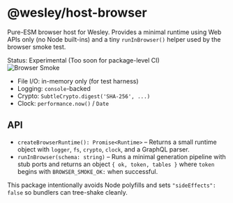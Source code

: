 # @wesley/host-browser

Pure-ESM browser host for Wesley. Provides a minimal runtime using Web APIs only (no Node built-ins) and a tiny `runInBrowser()` helper used by the browser smoke test.

Status: Experimental (Too soon for package-level CI)  
![Browser Smoke](https://github.com/flyingrobots/wesley/actions/workflows/browser-smoke.yml/badge.svg?branch=main)

- File I/O: in-memory only (for test harness)
- Logging: `console`-backed
- Crypto: `SubtleCrypto.digest('SHA-256', ...)`
- Clock: `performance.now()` / `Date`

## API

- `createBrowserRuntime(): Promise<Runtime>` – Returns a small runtime object with `logger`, `fs`, `crypto`, `clock`, and a GraphQL parser.
- `runInBrowser(schema: string)` – Runs a minimal generation pipeline with stub ports and returns an object `{ ok, token, tables }` where `token` begins with `BROWSER_SMOKE_OK:` when successful.

This package intentionally avoids Node polyfills and sets `"sideEffects": false` so bundlers can tree-shake cleanly.
